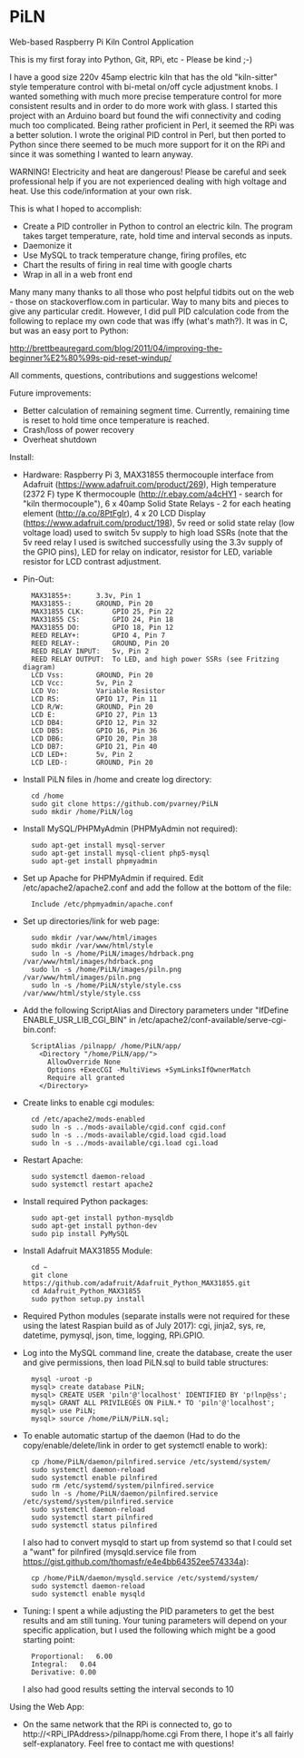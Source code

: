 # PiLN
Web-based Raspberry Pi Kiln Control Application

This is my first foray into Python, Git, RPi, etc - Please be kind ;-)

I have a good size 220v 45amp electric kiln that has the old "kiln-sitter" style temperature control with bi-metal on/off cycle adjustment knobs. I wanted something with much more precise temperature control for more consistent results and in order to do more work with glass. I started this project with an Arduino board but found the wifi connectivity and coding much too complicated. Being rather proficient in Perl, it seemed the RPi was a better solution. I wrote the original PID control in Perl, but then ported to Python since there seemed to be much more support for it on the RPi and since it was something I wanted to learn anyway.

WARNING! Electricity and heat are dangerous! Please be careful and seek professional help if you are not experienced dealing with high voltage and heat. Use this code/information at your own risk.

This is what I hoped to accomplish:

- Create a PID controller in Python to control an electric kiln. The program takes target temperature, rate, hold time and interval seconds as inputs.
- Daemonize it
- Use MySQL to track temperature change, firing profiles, etc
- Chart the results of firing in real time with google charts
- Wrap in all in a web front end

Many many many thanks to all those who post helpful tidbits out on the web - those on stackoverflow.com in particular. Way to many bits and pieces to give any particular credit. However, I did pull PID calculation code from the following to replace my own code that was iffy (what's math?). It was in C, but was an easy port to Python:

http://brettbeauregard.com/blog/2011/04/improving-the-beginner%E2%80%99s-pid-reset-windup/

All comments, questions, contributions and suggestions welcome!

Future improvements:
- Better calculation of remaining segment time. Currently, remaining time is reset to hold time once temperature is reached.
- Crash/loss of power recovery
- Overheat shutdown

Install:
- Hardware: Raspberry Pi 3, MAX31855 thermocouple interface from Adafruit (https://www.adafruit.com/product/269), High temperature (2372 F) type K thermocouple (http://r.ebay.com/a4cHY1 - search for "kiln thermocouple"), 6 x 40amp Solid State Relays - 2 for each heating element (http://a.co/8PtFgIr), 4 x 20 LCD Display (https://www.adafruit.com/product/198), 5v reed or solid state relay (low voltage load) used to switch 5v supply to high load SSRs (note that the 5v reed relay I used is switched successfully using the 3.3v supply of the GPIO pins), LED for relay on indicator, resistor for LED, variable resistor for LCD contrast adjustment.

- Pin-Out:

		MAX31855+:		3.3v, Pin 1
		MAX31855-:		GROUND, Pin 20
		MAX31855 CLK:		GPIO 25, Pin 22
		MAX31855 CS:		GPIO 24, Pin 18
		MAX31855 DO:		GPIO 18, Pin 12
		REED RELAY+: 		GPIO 4, Pin 7
		REED RELAY-:		GROUND, Pin 20
		REED RELAY INPUT: 	5v, Pin 2
		REED RELAY OUTPUT:	To LED, and high power SSRs (see Fritzing diagram)
		LCD Vss: 		GROUND, Pin 20
		LCD Vcc: 		5v, Pin 2
		LCD Vo: 		Variable Resistor
		LCD RS: 		GPIO 17, Pin 11
		LCD R/W: 		GROUND, Pin 20
		LCD E:			GPIO 27, Pin 13
		LCD DB4:		GPIO 12, Pin 32
		LCD DB5:		GPIO 16, Pin 36
		LCD DB6:		GPIO 20, Pin 38
		LCD DB7:		GPIO 21, Pin 40
		LCD LED+:		5v, Pin 2
		LCD LED-:		GROUND, Pin 20
		

- Install PiLN files in /home and create log directory:

		cd /home
		sudo git clone https://github.com/pvarney/PiLN
		sudo mkdir /home/PiLN/log
		
- Install MySQL/PHPMyAdmin (PHPMyAdmin not required):

		sudo apt-get install mysql-server
		sudo apt-get install mysql-client php5-mysql
		sudo apt-get install phpmyadmin
		
- Set up Apache for PHPMyAdmin if required. Edit /etc/apache2/apache2.conf and add the follow at the bottom of the file:
	
		Include /etc/phpmyadmin/apache.conf
		
- Set up directories/link for web page:

		sudo mkdir /var/www/html/images	
		sudo mkdir /var/www/html/style	
		sudo ln -s /home/PiLN/images/hdrback.png /var/www/html/images/hdrback.png	
		sudo ln -s /home/PiLN/images/piln.png /var/www/html/images/piln.png	
		sudo ln -s /home/PiLN/style/style.css /var/www/html/style/style.css
	
- Add the following ScriptAlias and Directory parameters under "IfDefine ENABLE_USR_LIB_CGI_BIN" in /etc/apache2/conf-available/serve-cgi-bin.conf:
	
		ScriptAlias /pilnapp/ /home/PiLN/app/
		  <Directory "/home/PiLN/app/">
		    AllowOverride None
		    Options +ExecCGI -MultiViews +SymLinksIfOwnerMatch
		    Require all granted
		  </Directory>

- Create links to enable cgi modules:
	
		cd /etc/apache2/mods-enabled
		sudo ln -s ../mods-available/cgid.conf cgid.conf
		sudo ln -s ../mods-available/cgid.load cgid.load
		sudo ln -s ../mods-available/cgi.load cgi.load

- Restart Apache:
	
		sudo systemctl daemon-reload
		sudo systemctl restart apache2
		
- Install required Python packages:
		
		sudo apt-get install python-mysqldb
		sudo apt-get install python-dev
		sudo pip install PyMySQL
		
- Install Adafruit MAX31855 Module:

		cd ~
		git clone https://github.com/adafruit/Adafruit_Python_MAX31855.git
		cd Adafruit_Python_MAX31855
		sudo python setup.py install		
		
- Required Python modules (separate installs were not required for these using the latest Raspian build as of July 2017): cgi, jinja2, sys, re, datetime, pymysql, json, time, logging, RPi.GPIO.

- Log into the MySQL command line, create the database, create the user and give permissions, then load PiLN.sql to build table structures:

		mysql -uroot -p
		mysql> create database PiLN;
		mysql> CREATE USER 'piln'@'localhost' IDENTIFIED BY 'p!lnp@ss';
		mysql> GRANT ALL PRIVILEGES ON PiLN.* TO 'piln'@'localhost';
		mysql> use PiLN;
		mysql> source /home/PiLN/PiLN.sql;

- To enable automatic startup of the daemon (Had to do the copy/enable/delete/link in order to get systemctl enable to work):

		cp /home/PiLN/daemon/pilnfired.service /etc/systemd/system/
		sudo systemctl daemon-reload
		sudo systemctl enable pilnfired
		sudo rm /etc/systemd/system/pilnfired.service
		sudo ln -s /home/PiLN/daemon/pilnfired.service /etc/systemd/system/pilnfired.service
		sudo systemctl daemon-reload
		sudo systemctl start pilnfired
		sudo systemctl status pilnfired
	I also had to convert mysqld to start up from systemd so that I could set a "want" for pilnfired (mysqld.service file from https://gist.github.com/thomasfr/e4e4bb64352ee574334a):
	
		cp /home/PiLN/daemon/mysqld.service /etc/systemd/system/
		sudo systemctl daemon-reload
		sudo systemctl enable mysqld
		
- Tuning: I spent a while adjusting the PID parameters to get the best results and am still tuning. Your tuning parameters will depend on your specific application, but I used the following which might be a good starting point:

		Proportional:	6.00
		Integral:	0.04
		Derivative:	0.00
	I also had good results setting the interval seconds to 10

Using the Web App:
- On the same network that the RPi is connected to, go to http://<RPi_IPAddress>/pilnapp/home.cgi
From there, I hope it's all fairly self-explanatory. Feel free to contact me with questions!
  
